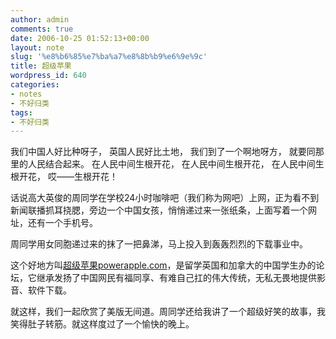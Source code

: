 ```yaml
---
author: admin
comments: true
date: 2006-10-25 01:52:13+00:00
layout: note
slug: '%e8%b6%85%e7%ba%a7%e8%8b%b9%e6%9e%9c'
title: 超级苹果
wordpress_id: 640
categories:
- notes
- 不好归类
tags:
- 不好归类
---
```


我们中国人好比种呀子， 
英国人民好比土地， 
我们到了一个啊地呀方， 
就要同那里的人民结合起来。 
在人民中间生根开花， 
在人民中间生根开花， 
在人民中间生根开花， 
哎——生根开花！

话说高大英俊的周同学在学校24小时咖啡吧（我们称为网吧）上网，正为看不到新闻联播抓耳挠腮，旁边一个中国女孩，悄悄递过来一张纸条，上面写着一个网址，还有一个手机号。

周同学用女同胞递过来的抹了一把鼻涕，马上投入到轰轰烈烈的下载事业中。

这个好地方叫[超级苹果powerapple.com](http://powerapple.com)，是留学英国和加拿大的中国学生办的论坛，它继承发扬了中国网民有福同享、有难自己扛的伟大传统，无私无畏地提供影音、软件下载。

就这样，我们一起欣赏了美版无间道。周同学还给我讲了一个超级好笑的故事，我笑得肚子转筋。就这样度过了一个愉快的晚上。
